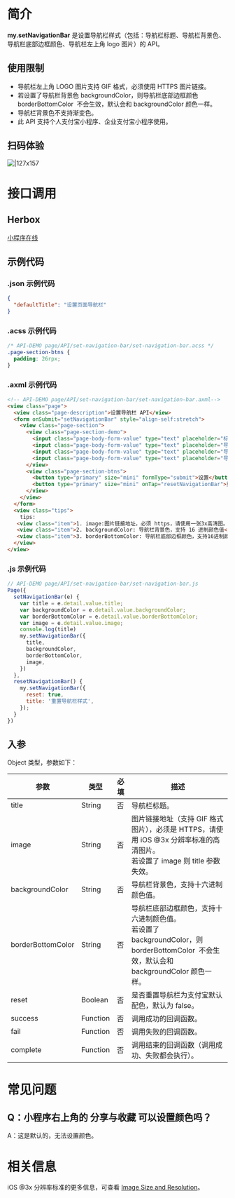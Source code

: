 # 简介

**my.setNavigationBar**  是设置导航栏样式（包括：导航栏标题、导航栏背景色、导航栏底部边框颜色、导航栏左上角 logo 图片）的 API。

## 使用限制

- 导航栏左上角 LOGO 图片支持 GIF 格式，必须使用 HTTPS 图片链接。
- 若设置了导航栏背景色 backgroundColor，则导航栏底部边框颜色 borderBottomColor  不会生效，默认会和 backgroundColor 颜色一样。
- 导航栏背景色不支持渐变色。
- 此 API 支持个人支付宝小程序、企业支付宝小程序使用。

## 扫码体验

![|127x157](https://gw.alipayobjects.com/zos/skylark-tools/public/files/8fe00977a77cdb4a0bc53594a2db1075.png#align=left&display=inline&height=157&margin=%5Bobject%20Object%5D&originHeight=157&originWidth=127&status=done&style=none&width=127)

# 接口调用

## Herbox
[小程序在线](https://herbox-embed.alipay.com/s/doc-set-navigation-bar?theme=light&previewZoom=75&chInfo=openhome-doc) 

## 示例代码

### .json 示例代码

```json
{
  "defaultTitle": "设置页面导航栏"
}
```

### .acss 示例代码
```css
/* API-DEMO page/API/set-navigation-bar/set-navigation-bar.acss */
.page-section-btns {
  padding: 26rpx;
}
```

### .axml 示例代码

```html
<!-- API-DEMO page/API/set-navigation-bar/set-navigation-bar.axml-->
<view class="page">
  <view class="page-description">设置导航栏 API</view>
  <form onSubmit="setNavigationBar" style="align-self:stretch">
    <view class="page-section">
      <view class="page-section-demo">
        <input class="page-body-form-value" type="text" placeholder="标题" name="title"></input>
        <input class="page-body-form-value" type="text" placeholder="导航栏背景色" name="backgroundColor"></input>
        <input class="page-body-form-value" type="text" placeholder="导航栏底部边框颜色" name="borderBottomColor"></input>
        <input class="page-body-form-value" type="text" placeholder="导航栏图片地址" name="image"></input>
      </view>
      <view class="page-section-btns">
        <button type="primary" size="mini" formType="submit">设置</button>
        <button type="primary" size="mini" onTap="resetNavigationBar">重置</button>
      </view>
    </view>
  </form>
  <view class="tips">
    tips:
   <view class="item">1. image:图片链接地址，必须 https，请使用一张3x高清图。若设置了 image，则 title 参数失效</view>
   <view class="item">2. backgroundColor: 导航栏背景色，支持 16 进制颜色值</view>
   <view class="item">3. borderBottomColor: 导航栏底部边框颜色，支持16进制颜色值。若设置了 backgroundColor，borderBottomColor 会不生效，默认会和 backgroundColor 颜色一样。</view>
  </view>
</view>
```

### .js 示例代码

```javascript
// API-DEMO page/API/set-navigation-bar/set-navigation-bar.js
Page({
  setNavigationBar(e) {
    var title = e.detail.value.title;
    var backgroundColor = e.detail.value.backgroundColor;
    var borderBottomColor = e.detail.value.borderBottomColor;
    var image = e.detail.value.image;
    console.log(title)
    my.setNavigationBar({
      title,
      backgroundColor,
      borderBottomColor,
      image,
    })
  },
  resetNavigationBar() {
    my.setNavigationBar({
      reset: true,
      title: '重置导航栏样式',
    });
  }
})
```

## 入参

Object 类型，参数如下：

| **参数** | **类型** | **必填** | **描述** |
| --- | --- | --- | --- |
| title | String | 否 | 导航栏标题。 |
| image | String | 否 | 图片链接地址（支持 GIF 格式图片），必须是 HTTPS，请使用 iOS @3x 分辨率标准的高清图片。<br />若设置了 image 则 title 参数失效。 |
| backgroundColor | String | 否 | 导航栏背景色，支持十六进制颜色值。 |
| borderBottomColor | String | 否 | 导航栏底部边框颜色，支持十六进制颜色值。<br />若设置了 backgroundColor，则 borderBottomColor  不会生效，默认会和 backgroundColor 颜色一样。 |
| reset | Boolean | 否 | 是否重置导航栏为支付宝默认配色，默认为 false。 |
| success | Function | 否 | 调用成功的回调函数。 |
| fail | Function | 否 | 调用失败的回调函数。 |
| complete | Function | 否 | 调用结束的回调函数（调用成功、失败都会执行）。 |

# 常见问题

## Q：小程序右上角的 分享与收藏 可以设置颜色吗？
A：这是默认的，无法设置颜色。

# 相关信息
iOS @3x 分辨率标准的更多信息，可查看 [Image Size and Resolution](https://developer.apple.com/design/human-interface-guidelines/ios/icons-and-images/image-size-and-resolution/)。
